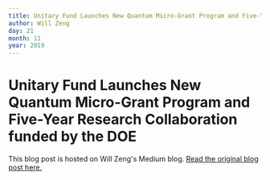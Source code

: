 ```yaml
---
title: Unitary Fund Launches New Quantum Micro-Grant Program and Five-Year Research Collaboration funded by the DOE
author: Will Zeng
day: 21
month: 11
year: 2019
---
```


Unitary Fund Launches New Quantum Micro-Grant Program and Five-Year Research Collaboration funded by the DOE
============================================================================================================

This blog post is hosted on Will Zeng's Medium blog. [Read the original blog post here.](https://medium.com/@wjzeng/unitary-fund-launches-new-quantum-micro-grant-program-and-five-year-research-collaboration-funded-7f6f2d479758)  
